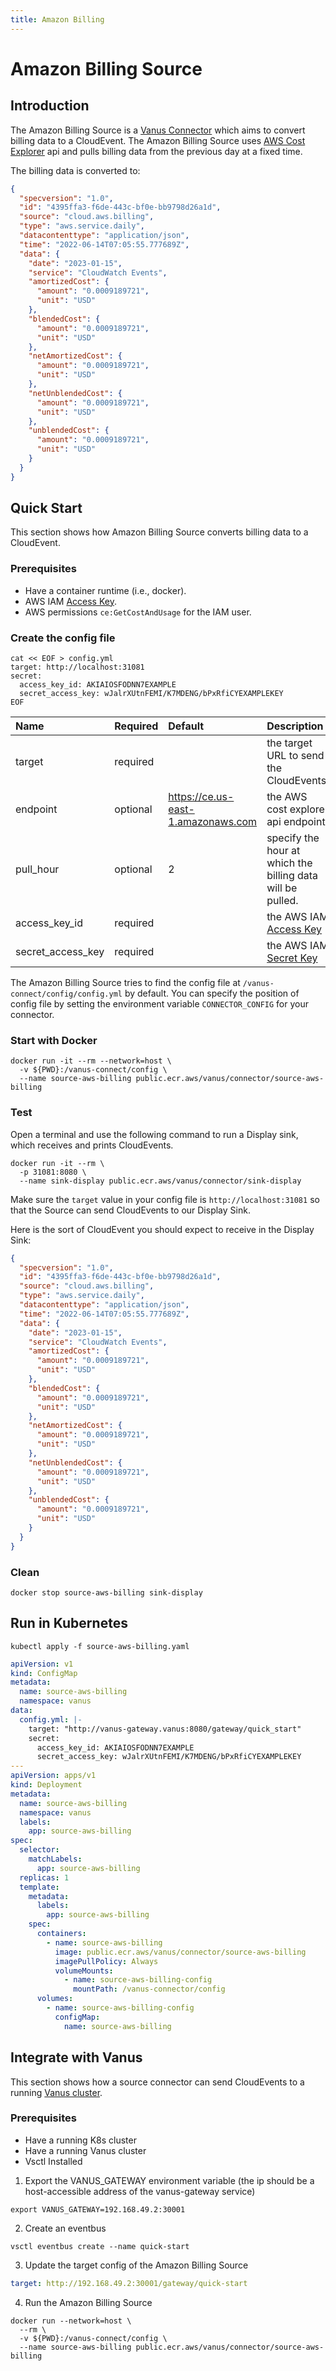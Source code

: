 ```yaml
---
title: Amazon Billing
---
```


# Amazon Billing Source

## Introduction

The Amazon Billing Source is a [Vanus Connector][vc] which aims to convert billing data
to a CloudEvent. The Amazon Billing Source uses [AWS Cost Explorer][awsbill] api and pulls 
billing data from the previous day at a fixed time.

The billing data is converted to:

```json
{
  "specversion": "1.0",
  "id": "4395ffa3-f6de-443c-bf0e-bb9798d26a1d",
  "source": "cloud.aws.billing",
  "type": "aws.service.daily",
  "datacontenttype": "application/json",
  "time": "2022-06-14T07:05:55.777689Z",
  "data": {
    "date": "2023-01-15",
    "service": "CloudWatch Events",
    "amortizedCost": {
      "amount": "0.0009189721",
      "unit": "USD"
    },
    "blendedCost": {
      "amount": "0.0009189721",
      "unit": "USD"
    },
    "netAmortizedCost": {
      "amount": "0.0009189721",
      "unit": "USD"
    },
    "netUnblendedCost": {
      "amount": "0.0009189721",
      "unit": "USD"
    },
    "unblendedCost": {
      "amount": "0.0009189721",
      "unit": "USD"
    }
  }
}
```

## Quick Start

This section shows how Amazon Billing Source converts billing data to a CloudEvent.

### Prerequisites

- Have a container runtime (i.e., docker).
- AWS IAM [Access Key][accessKey].
- AWS permissions `ce:GetCostAndUsage` for the IAM user.

### Create the config file

```shell
cat << EOF > config.yml
target: http://localhost:31081
secret:
  access_key_id: AKIAIOSFODNN7EXAMPLE
  secret_access_key: wJalrXUtnFEMI/K7MDENG/bPxRfiCYEXAMPLEKEY
EOF
```

| Name              | Required  | Default                            | Description                                               |
|:------------------|:----------|:-----------------------------------|:----------------------------------------------------------|
| target            | required  |                                    | the target URL to send the CloudEvents.                   |
| endpoint          | optional  | https://ce.us-east-1.amazonaws.com | the AWS cost explorer api endpoint                        |
| pull_hour         | optional  | 2                                  | specify the hour at which the billing data will be pulled.|
| access_key_id     | required  |                                    | the AWS IAM [Access Key][accessKey]                       |
| secret_access_key | required  |                                    | the AWS IAM [Secret Key][accessKey]                       |

The Amazon Billing Source tries to find the config file at `/vanus-connect/config/config.yml` by default. You can specify the position of config file by setting the environment variable `CONNECTOR_CONFIG` for your connector.

### Start with Docker

```shell
docker run -it --rm --network=host \
  -v ${PWD}:/vanus-connect/config \
  --name source-aws-billing public.ecr.aws/vanus/connector/source-aws-billing
```

### Test

Open a terminal and use the following command to run a Display sink, which receives and prints CloudEvents.

```shell
docker run -it --rm \
  -p 31081:8080 \
  --name sink-display public.ecr.aws/vanus/connector/sink-display
```

Make sure the `target` value in your config file is `http://localhost:31081` so that the Source can send CloudEvents to our Display Sink.

Here is the sort of CloudEvent you should expect to receive in the Display Sink: 

```json
{
  "specversion": "1.0",
  "id": "4395ffa3-f6de-443c-bf0e-bb9798d26a1d",
  "source": "cloud.aws.billing",
  "type": "aws.service.daily",
  "datacontenttype": "application/json",
  "time": "2022-06-14T07:05:55.777689Z",
  "data": {
    "date": "2023-01-15",
    "service": "CloudWatch Events",
    "amortizedCost": {
      "amount": "0.0009189721",
      "unit": "USD"
    },
    "blendedCost": {
      "amount": "0.0009189721",
      "unit": "USD"
    },
    "netAmortizedCost": {
      "amount": "0.0009189721",
      "unit": "USD"
    },
    "netUnblendedCost": {
      "amount": "0.0009189721",
      "unit": "USD"
    },
    "unblendedCost": {
      "amount": "0.0009189721",
      "unit": "USD"
    }
  }
}
```

### Clean

```shell
docker stop source-aws-billing sink-display
```

## Run in Kubernetes

```shell
kubectl apply -f source-aws-billing.yaml
```

```yaml
apiVersion: v1
kind: ConfigMap
metadata:
  name: source-aws-billing
  namespace: vanus
data:
  config.yml: |-
    target: "http://vanus-gateway.vanus:8080/gateway/quick_start"
    secret:
      access_key_id: AKIAIOSFODNN7EXAMPLE
      secret_access_key: wJalrXUtnFEMI/K7MDENG/bPxRfiCYEXAMPLEKEY
---
apiVersion: apps/v1
kind: Deployment
metadata:
  name: source-aws-billing
  namespace: vanus
  labels:
    app: source-aws-billing
spec:
  selector:
    matchLabels:
      app: source-aws-billing
  replicas: 1
  template:
    metadata:
      labels:
        app: source-aws-billing
    spec:
      containers:
        - name: source-aws-billing
          image: public.ecr.aws/vanus/connector/source-aws-billing
          imagePullPolicy: Always
          volumeMounts:
            - name: source-aws-billing-config
              mountPath: /vanus-connector/config
      volumes:
        - name: source-aws-billing-config
          configMap:
            name: source-aws-billing
```

## Integrate with Vanus

This section shows how a source connector can send CloudEvents to a running [Vanus cluster](https://github.com/linkall-labs/vanus).

### Prerequisites
- Have a running K8s cluster
- Have a running Vanus cluster
- Vsctl Installed

1. Export the VANUS_GATEWAY environment variable (the ip should be a host-accessible address of the vanus-gateway service)
```shell
export VANUS_GATEWAY=192.168.49.2:30001
```

2. Create an eventbus
```shell
vsctl eventbus create --name quick-start
```

3. Update the target config of the Amazon Billing Source
```yaml
target: http://192.168.49.2:30001/gateway/quick-start
```

4. Run the Amazon Billing Source
```shell
docker run --network=host \
  --rm \
  -v ${PWD}:/vanus-connect/config \
  --name source-aws-billing public.ecr.aws/vanus/connector/source-aws-billing
```

[vc]: https://www.vanus.dev/introduction/concepts#vanus-connect
[awsbill]: https://docs.aws.amazon.com/aws-cost-management/latest/APIReference/API_GetCostAndUsage.html
[accessKey]: https://docs.aws.amazon.com/IAM/latest/UserGuide/id_credentials_access-keys.html
